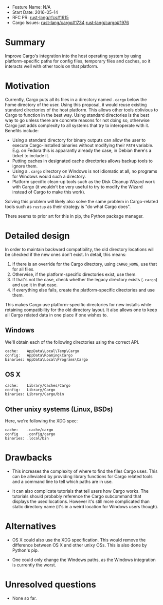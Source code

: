 - Feature Name: N/A
- Start Date: 2016-05-14
- RFC PR:
  [rust-lang/rfcs#1615](https://github.com/rust-lang/rfcs/pull/1615)
- Cargo Issues:
  [rust-lang/cargo#1734](https://github.com/rust-lang/cargo/issues/1734)
  [rust-lang/cargo#1976](https://github.com/rust-lang/cargo/issues/1976)

# Summary

Improve Cargo's integration into the host operating system by using
platform-specific paths for config files, temporary files and caches, so it
interacts well with other tools on that platform.

# Motivation

Currently, Cargo puts all its files in a directory named `.cargo` below the
home directory of the user. Using this proposal, it would reuse existing
standard directories of the host platform. This allows other tools oblivious to
Cargo to function in the best way. Using standard directories is the best way
to go unless there are concrete reasons for not doing so, otherwise Cargo just
adds complexity to all systems that try to interoperate with it. Benefits
include:

* Using a standard directory for binary outputs can allow the user to execute
  Cargo-installed binaries without modifying their `PATH` variable. E.g. on
  Fedora this is apparantly already the case, in Debian there's a ticket to
  include it.
* Putting caches in designated cache directories allows backup tools to ignore
  them.
* Using a `.cargo` directory on Windows is not idiomatic at all, no programs
  for Windows would such a directory.
* Platform specific clean-up tools such as the Disk Cleanup Wizard work with
  Cargo (it wouldn't be very useful to try to modify the Wizard instead of
  Cargo to make this work).

Solving this problem will likely also solve the same problem in Cargo-related
tools such as `rustup` as their strategy is "do what Cargo does".

There seems to prior art for this in pip, the Python package manager.

# Detailed design

In order to maintain backward compatibility, the old directory locations will
be checked if the new ones don't exist. In detail, this means:

1. If there is an override for the Cargo directory, using `CARGO_HOME`, use
   that for all files.
2. Otherwise, if the platform-specific directories exist, use them.
3. If that's not the case, check whether the legacy directory exists (`.cargo`)
   and use it in that case.
4. If everything else fails, create the platform-specific directories and use
   them.

This makes Cargo use platform-specific directories for new installs while
retaining compatibility for the old directory layout. It also allows one to
keep all Cargo related data in one place if one wishes to.

## Windows

We'll obtain each of the following directories using the correct API.

```
cache:    AppData\Local\Temp\Cargo
config:   AppData\Roaming\Cargo
binaries: AppData\Local\Programs\Cargo
```

## OS X

```
cache:    Library/Caches/Cargo
config:   Library/Cargo
binaries: Library/Cargo/bin
```

## Other unixy systems (Linux, BSDs)

Here, we're following the XDG spec:

```
cache:    .cache/cargo
config    .config/cargo
binaries: .local/bin
```
# Drawbacks

* This increases the complexity of where to find the files Cargo uses. This can
  be alleviated by providing library functions for Cargo related tools and a
  command line to tell which paths are in use.

* It can also complicate tutorials that tell users how Cargo works. The
  tutorials should probably reference the Cargo subcommand that displays the
  used locations. However it's still more complicated than static directory
  name (it's in a weird location for Windows users though).

# Alternatives

* OS X could also use the XDG specification. This would remove the difference
  between OS X and other unixy OSs. This is also done by Python's pip.

* One could only change the Windows paths, as the Windows integration is
  currently the worst.

# Unresolved questions

* None so far.
